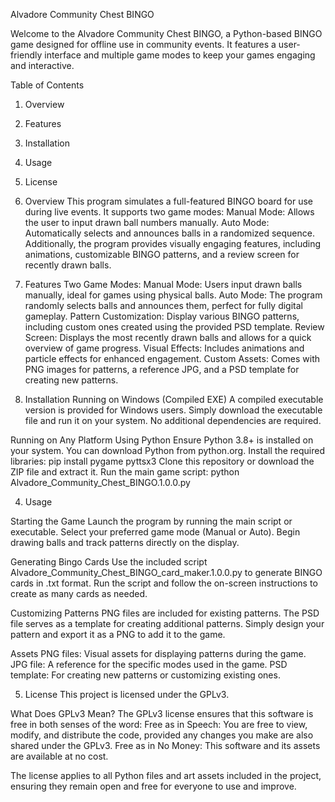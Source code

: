 Alvadore Community Chest BINGO

Welcome to the Alvadore Community Chest BINGO, a Python-based BINGO game designed for offline use in community events. It features a user-friendly interface and multiple game modes to keep your games engaging and interactive.

Table of Contents

1. Overview

2. Features

3. Installation

4. Usage

5. License

1. Overview
This program simulates a full-featured BINGO board for use during live events. It supports two game modes:
Manual Mode: Allows the user to input drawn ball numbers manually.
Auto Mode: Automatically selects and announces balls in a randomized sequence.
Additionally, the program provides visually engaging features, including animations, customizable BINGO patterns, and a review screen for recently drawn balls.

2. Features
Two Game Modes:
Manual Mode: Users input drawn balls manually, ideal for games using physical balls.
Auto Mode: The program randomly selects balls and announces them, perfect for fully digital gameplay.
Pattern Customization: Display various BINGO patterns, including custom ones created using the provided PSD template.
Review Screen: Displays the most recently drawn balls and allows for a quick overview of game progress.
Visual Effects: Includes animations and particle effects for enhanced engagement.
Custom Assets: Comes with PNG images for patterns, a reference JPG, and a PSD template for creating new patterns.

3. Installation
Running on Windows (Compiled EXE)
A compiled executable version is provided for Windows users. Simply download the executable file and run it on your system. No additional dependencies are required.

Running on Any Platform Using Python
Ensure Python 3.8+ is installed on your system. You can download Python from python.org.
Install the required libraries:
pip install pygame pyttsx3
Clone this repository or download the ZIP file and extract it.
Run the main game script:
python Alvadore_Community_Chest_BINGO.1.0.0.py

4. Usage

Starting the Game
Launch the program by running the main script or executable.
Select your preferred game mode (Manual or Auto).
Begin drawing balls and track patterns directly on the display.

Generating Bingo Cards
Use the included script Alvadore_Community_Chest_BINGO_card_maker.1.0.0.py to generate BINGO cards in .txt format. Run the script and follow the on-screen instructions to create as many cards as needed.

Customizing Patterns
PNG files are included for existing patterns.
The PSD file serves as a template for creating additional patterns. Simply design your pattern and export it as a PNG to add it to the game.

Assets
PNG files: Visual assets for displaying patterns during the game.
JPG file: A reference for the specific modes used in the game.
PSD template: For creating new patterns or customizing existing ones.

5. License
This project is licensed under the GPLv3.

What Does GPLv3 Mean?
The GPLv3 license ensures that this software is free in both senses of the word:
Free as in Speech: You are free to view, modify, and distribute the code, provided any changes you make are also shared under the GPLv3.
Free as in No Money: This software and its assets are available at no cost.

The license applies to all Python files and art assets included in the project, ensuring they remain open and free for everyone to use and improve.

